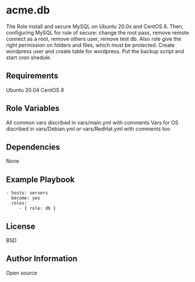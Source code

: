acme.db
=========

The Role install and secure MySQL on Ubuntu 20.0x and CentOS 8.
Then, configuring MySQL for rule of secure: change the root pass, remove remote connect 
as a root, remove others user, remove test db. Also role give the right permission on
folders and files, which must be protected. 
Create wordpress user and create table for wordpress.
Put the backup script and start cron shedule.

Requirements
------------

Ubuntu 20.04
CentOS 8

Role Variables
--------------

All common vars discribed in vars/main.yml with comments
Vars for OS discribed in vars/Debian.yml or vars/RedHat.yml with comments too

Dependencies
------------
None

Example Playbook
----------------

    - hosts: servers
      become: yes
      roles:
         - { role: db }

License
-------

BSD

Author Information
------------------
Open source

